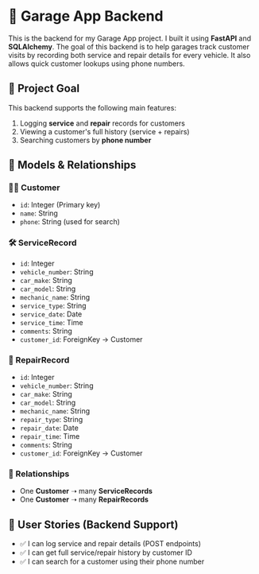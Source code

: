 # 🚗 Garage App Backend

This is the backend for my Garage App project. I built it using **FastAPI** and **SQLAlchemy**. The goal of this backend is to help garages track customer visits by recording both service and repair details for every vehicle. It also allows quick customer lookups using phone numbers.

## 📌 Project Goal

This backend supports the following main features:

1. Logging **service** and **repair** records for customers
2. Viewing a customer's full history (service + repairs)
3. Searching customers by **phone number**

## 🧍 Models & Relationships

### 🧑‍🔧 Customer
- `id`: Integer (Primary key)
- `name`: String
- `phone`: String (used for search)

### 🛠️ ServiceRecord
- `id`: Integer
- `vehicle_number`: String
- `car_make`: String
- `car_model`: String
- `mechanic_name`: String
- `service_type`: String
- `service_date`: Date
- `service_time`: Time
- `comments`: String
- `customer_id`: ForeignKey → Customer

### 🔧 RepairRecord
- `id`: Integer
- `vehicle_number`: String
- `car_make`: String
- `car_model`: String
- `mechanic_name`: String
- `repair_type`: String
- `repair_date`: Date
- `repair_time`: Time
- `comments`: String
- `customer_id`: ForeignKey → Customer

### 🔗 Relationships
- One **Customer** ➝ many **ServiceRecords**
- One **Customer** ➝ many **RepairRecords**

## 🧠 User Stories (Backend Support)

- ✅ I can log service and repair details (POST endpoints)
- ✅ I can get full service/repair history by customer ID
- ✅ I can search for a customer using their phone number

